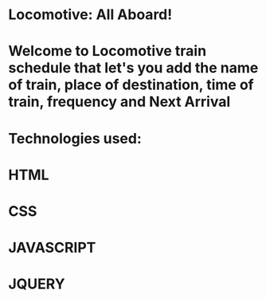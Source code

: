 # Locomotive: All Aboard! 
 # Welcome to Locomotive train schedule that let's you add the name of train, place of destination, time of train, frequency and Next Arrival
 # Technologies used:
 # HTML
 # CSS
 # JAVASCRIPT
 # JQUERY